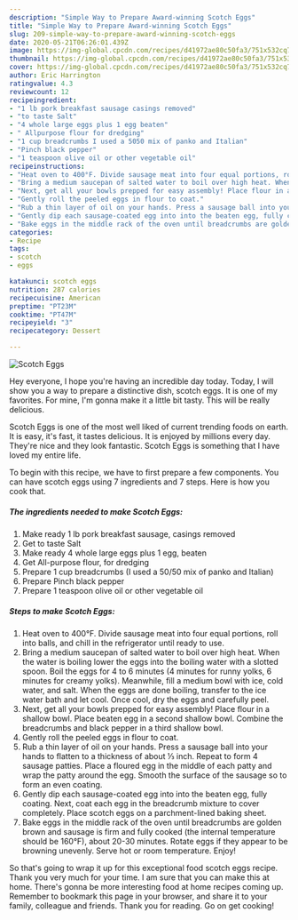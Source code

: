 ```yaml
---
description: "Simple Way to Prepare Award-winning Scotch Eggs"
title: "Simple Way to Prepare Award-winning Scotch Eggs"
slug: 209-simple-way-to-prepare-award-winning-scotch-eggs
date: 2020-05-21T06:26:01.439Z
image: https://img-global.cpcdn.com/recipes/d41972ae80c50fa3/751x532cq70/scotch-eggs-recipe-main-photo.jpg
thumbnail: https://img-global.cpcdn.com/recipes/d41972ae80c50fa3/751x532cq70/scotch-eggs-recipe-main-photo.jpg
cover: https://img-global.cpcdn.com/recipes/d41972ae80c50fa3/751x532cq70/scotch-eggs-recipe-main-photo.jpg
author: Eric Harrington
ratingvalue: 4.3
reviewcount: 12
recipeingredient:
- "1 lb pork breakfast sausage casings removed"
- "to taste Salt"
- "4 whole large eggs plus 1 egg beaten"
- " Allpurpose flour for dredging"
- "1 cup breadcrumbs I used a 5050 mix of panko and Italian"
- "Pinch black pepper"
- "1 teaspoon olive oil or other vegetable oil"
recipeinstructions:
- "Heat oven to 400°F. Divide sausage meat into four equal portions, roll into balls, and chill in the refrigerator until ready to use."
- "Bring a medium saucepan of salted water to boil over high heat. When the water is boiling lower the eggs into the boiling water with a slotted spoon. Boil the eggs for 4 to 6 minutes (4 minutes for runny yolks, 6 minutes for creamy yolks). Meanwhile, fill a medium bowl with ice, cold water, and salt. When the eggs are done boiling, transfer to the ice water bath and let cool. Once cool, dry the eggs and carefully peel."
- "Next, get all your bowls prepped for easy assembly! Place flour in a shallow bowl. Place beaten egg in a second shallow bowl. Combine the breadcrumbs and black pepper in a third shallow bowl."
- "Gently roll the peeled eggs in flour to coat."
- "Rub a thin layer of oil on your hands. Press a sausage ball into your hands to flatten to a thickness of about ⅓ inch. Repeat to form 4 sausage patties. Place a floured egg in the middle of each patty and wrap the patty around the egg. Smooth the surface of the sausage so to form an even coating."
- "Gently dip each sausage-coated egg into into the beaten egg, fully coating. Next, coat each egg in the breadcrumb mixture to cover completely. Place scotch eggs on a parchment-lined baking sheet."
- "Bake eggs in the middle rack of the oven until breadcrumbs are golden brown and sausage is firm and fully cooked (the internal temperature should be 160°F), about 20-30 minutes. Rotate eggs if they appear to be browning unevenly. Serve hot or room temperature. Enjoy!"
categories:
- Recipe
tags:
- scotch
- eggs

katakunci: scotch eggs 
nutrition: 287 calories
recipecuisine: American
preptime: "PT23M"
cooktime: "PT47M"
recipeyield: "3"
recipecategory: Dessert

---
```



![Scotch Eggs](https://img-global.cpcdn.com/recipes/d41972ae80c50fa3/751x532cq70/scotch-eggs-recipe-main-photo.jpg)

Hey everyone, I hope you're having an incredible day today. Today, I will show you a way to prepare a distinctive dish, scotch eggs. It is one of my favorites. For mine, I'm gonna make it a little bit tasty. This will be really delicious.



Scotch Eggs is one of the most well liked of current trending foods on earth. It is easy, it's fast, it tastes delicious. It is enjoyed by millions every day. They're nice and they look fantastic. Scotch Eggs is something that I have loved my entire life.


To begin with this recipe, we have to first prepare a few components. You can have scotch eggs using 7 ingredients and 7 steps. Here is how you cook that.

<!--inarticleads1-->

##### The ingredients needed to make Scotch Eggs:

1. Make ready 1 lb pork breakfast sausage, casings removed
1. Get to taste Salt
1. Make ready 4 whole large eggs plus 1 egg, beaten
1. Get  All-purpose flour, for dredging
1. Prepare 1 cup breadcrumbs (I used a 50/50 mix of panko and Italian)
1. Prepare Pinch black pepper
1. Prepare 1 teaspoon olive oil or other vegetable oil




<!--inarticleads2-->

##### Steps to make Scotch Eggs:

1. Heat oven to 400°F. Divide sausage meat into four equal portions, roll into balls, and chill in the refrigerator until ready to use.
1. Bring a medium saucepan of salted water to boil over high heat. When the water is boiling lower the eggs into the boiling water with a slotted spoon. Boil the eggs for 4 to 6 minutes (4 minutes for runny yolks, 6 minutes for creamy yolks). Meanwhile, fill a medium bowl with ice, cold water, and salt. When the eggs are done boiling, transfer to the ice water bath and let cool. Once cool, dry the eggs and carefully peel.
1. Next, get all your bowls prepped for easy assembly! Place flour in a shallow bowl. Place beaten egg in a second shallow bowl. Combine the breadcrumbs and black pepper in a third shallow bowl.
1. Gently roll the peeled eggs in flour to coat.
1. Rub a thin layer of oil on your hands. Press a sausage ball into your hands to flatten to a thickness of about ⅓ inch. Repeat to form 4 sausage patties. Place a floured egg in the middle of each patty and wrap the patty around the egg. Smooth the surface of the sausage so to form an even coating.
1. Gently dip each sausage-coated egg into into the beaten egg, fully coating. Next, coat each egg in the breadcrumb mixture to cover completely. Place scotch eggs on a parchment-lined baking sheet.
1. Bake eggs in the middle rack of the oven until breadcrumbs are golden brown and sausage is firm and fully cooked (the internal temperature should be 160°F), about 20-30 minutes. Rotate eggs if they appear to be browning unevenly. Serve hot or room temperature. Enjoy!




So that's going to wrap it up for this exceptional food scotch eggs recipe. Thank you very much for your time. I am sure that you can make this at home. There's gonna be more interesting food at home recipes coming up. Remember to bookmark this page in your browser, and share it to your family, colleague and friends. Thank you for reading. Go on get cooking!
